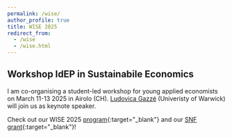 ```yaml
---
permalink: /wise/
author_profile: true
title: WISE 2025
redirect_from:
  - /wise
  - /wise.html
---
```

## Workshop IdEP in Sustainabile Economics

  I am co-organising a student-led workshop for young applied economists on March 11-13 2025 in Airolo (CH). [Ludovica Gazzé](https://sites.google.com/view/ludovicagazze) (Univeristy of Warwick) will join us as keynote speaker.
  
  Check out our WISE 2025 [program](https://www.usi.ch/it/feeds/30071){:target="_blank"} and our [SNF grant](https://data.snf.ch/grants/grant/232488){:target="_blank"}!
